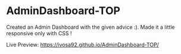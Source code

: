 # AdminDashboard-TOP

Created an Admin Dashboard with the given advice :). Made it a little responsive only with CSS !

Live Preview: https://ivosa92.github.io/AdminDashboard-TOP/
